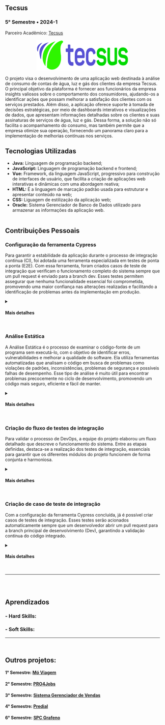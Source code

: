 ## Tecsus
### 5° Semestre • 2024-1
<p>Parceiro Acadêmico: <a href="https://tecsus.com.br/">Tecsus</a></p>
<p align = "center"><img src= "Images/tecsus.png" width="300" height="100"></p>

<p>O projeto visa o desenvolvimento de uma aplicação web destinada à análise de consumo de contas de água, luz e gás dos clientes da empresa Tecsus. O principal objetivo da plataforma é fornecer aos funcionários da empresa insights valiosos sobre o comportamento dos consumidores, ajudando-os a identificar ações que possam melhorar a satisfação dos clientes com os serviços prestados. Além disso, a aplicação oferece suporte à tomada de decisões estratégicas, por meio de dashboards interativos e visualizações de dados, que apresentam informações detalhadas sobre os clientes e suas assinaturas de serviços de água, luz e gás. Dessa forma, a solução não só facilita o acompanhamento do consumo, mas também permite que a empresa otimize sua operação, fornecendo um panorama claro para a implementação de melhorias contínuas nos serviços.</p>

## Tecnologias Utilizadas

* __Java:__ Linguagem de programação backend;
* __JavaScript:__ Linguagem de programação backend e frontend;
* __Vue:__ Framework, da linguagem JavaScript, progressivo para construção de interfaces de usuário, que facilita a criação de aplicações web interativas e dinâmicas com uma abordagem reativa;
* __HTML:__ É a linguagem de marcação padrão usada para estruturar e apresentar conteúdo na web;
* __CSS:__ Liguagem de estilização da aplicação web;
* __Oracle:__ Sistema Gerenciador de Banco de Dados utilizado para armazenar as informações da aplicação web.
<br><br>

## Contribuições Pessoais
### Configuração da ferramenta Cypress
<p>Para garantir a estabilidade da aplicação durante o processo de integração contínua (CI), foi adotada uma ferramenta especializada em testes de ponta a ponta (E2E). Com essa ferramenta, foram criados casos de teste de integração que verificam o funcionamento completo do sistema sempre que um pull request é enviado para a branch dev. Esses testes permitem assegurar que nenhuma funcionalidade essencial foi comprometida, promovendo uma maior confiança nas alterações realizadas e facilitando a identificação de problemas antes da implementação em produção.</p>
<details>
<summary><h4>Mais detalhes</h4></summary>
<p>Cypress é um framework de teste da linguagem JavaScript. Tem como função construir e executar testes fim a fim, se baseando na navegação do usuário no sistema. Para configurar a ferramenta, foi necessário acessar o repositório do front-end em uma IDE de desenvolvimento e inserir o comando npm install cypress --save-dev. Após executar esse comando, a instalação do Cypress foi iniciada, sendo possível começar a criação de testes automatizados para a aplicação. A organização das pastas de testes já é configurada automaticamente pelo próprio Cypress, facilitando a estruturação do projeto. Por padrão, o arquivo de testes de integração do Cypress está localizado no diretório cypress/e2e/1-getting-started. O arquivo de exemplo que o Cypress gera inicialmente chama-se todo.cy.js, mas é possível criar novos arquivos de testes com nomes diferentes. </p>

<p>Abaixo é exemplificado o processo de configuração da ferramenta Cypress:</p>

<p align = "center"><img src= "Images/cypress.png" width="500" height="300"></p>
  
</details>
<br>

### Análise Estática
<p>A Análise Estática é o processo de examinar o código-fonte de um programa sem executá-lo, com o objetivo de identificar erros, vulnerabilidades e melhorar a qualidade do software. Ela utiliza ferramentas automatizadas que analisam o código em busca de problemas como violações de padrões, inconsistências, problemas de segurança e possíveis falhas de desempenho. Esse tipo de análise é muito útil para encontrar problemas precocemente no ciclo de desenvolvimento, promovendo um código mais seguro, eficiente e fácil de manter.</p>
<details>
<summary><h4>Mais detalhes</h4></summary>
<p>Para a análise estática do projeto, utilizou-se a ferramenta SonarCloud, uma solução baseada em nuvem que avalia a qualidade do código ao identificar bugs, vulnerabilidades e problemas de manutenção. Essa ferramenta auxilia na promoção de práticas de codificação mais seguras e eficientes. Foi necessário configurar o repositório para permitir que o SonarCloud realizasse as análises automaticamente. Sempre que uma pull request é criada, o SonarCloud é acionado, executando a análise estática e exibindo os resultados diretamente ao usuário, facilitando a detecção e correção de problemas antes da integração do código. </p>

<p>Abaixo é exemplificado a aplicação SonnarCloud:</p>

![SonnarCloud](Images/sonnar.gif)

</details>
<br>

### Criação do fluxo de testes de integração
<p>Para validar o processo de DevOps, a equipe do projeto elaborou um fluxo detalhado que descreve o funcionamento do sistema. Entre as etapas definidas, destaca-se a realização dos testes de integração, essenciais para garantir que os diferentes módulos do projeto funcionem de forma conjunta e harmoniosa.</p>
<details>
<summary><h4>Mais detalhes</h4></summary>
<p>A realização de testes de integração é uma etapa fundamental no processo do projeto, pois permite identificar, de forma antecipada, possíveis problemas que podem surgir ao mesclar as branches na branch de desenvolvimento (Dev). Isso garante maior estabilidade e qualidade no código integrado, reduzindo erros antes das próximas etapas. Tudo começa com a ideia de uma nova funcionalidade, seguida pela criação de uma branch específica para seu desenvolvimento. Após a implementação, o desenvolvedor abre um pull request para integrar as alterações à branch principal de desenvolvimento (Dev), momento em que os testes de integração são acionados automaticamente.</p> 
<p></p>Se os testes forem bem-sucedidos, o código é aprovado e segue para o deploy. Caso contrário, os problemas identificados são reportados por um analista de testes, e os responsáveis pela tarefa são notificados para encontrar e corrigir a causa raiz do erro. Após os ajustes, uma nova branch de correção é criada, e as alterações passam novamente pelo pipeline de testes. Esse ciclo se repete até que todos os problemas sejam resolvidos, garantindo que apenas código validado seja enviado para produção.</p>

<p>Abaixo é mostrado o fluxo dos Testes de Integração:</p>

<p align = "center"><img src= "Images/fluxo.png" width="850" height="400"></p>

</details>
<br>

### Criação de caso de teste de integração
<p>Com a configuração da ferramenta Cypress concluída, já é possível criar casos de testes de integração. Esses testes serão acionados automaticamente sempre que um desenvolvedor abrir um pull request para a branch principal de desenvolvimento (Dev), garantindo a validação contínua do código integrado.</p>
<details>
<summary><h4>Mais detalhes</h4></summary>
<p>O Cypress cria automaticamente um arquivo chamado "todo.cy.js", que serve como ponto de partida para o desenvolvimento de casos de testes de integração. No caso de teste criado, o código realiza um teste automatizado simulando o processo de cadastro de dados a partir de um arquivo CSV. O teste começa acessando a página do formulário, selecionando opções em dois campos ComboBox e realizando o upload de um arquivo CSV válido. Em seguida, o teste aguarda o processamento do arquivo e verifica se a mensagem da tabela desaparece. Por fim, o código simula um clique no botão para enviar o formulário, completando o fluxo de cadastro. </p>

<p>Abaixo é mostrado um caso de teste de integração (Teste de Cadastro):</p>

``` javascript
describe('Teste de cadastro com Cypress', () => {
  it('Deve selecionar campos, importar CSV e cadastrar no banco de dados', () => {
    // Visita a página onde está o formulário
    cy.visit('http://localhost:8080/upload');
    // Seleciona o primeiro campo ComboBox
    cy.get('#conta').select('Conta de energia');
    // Seleciona o segundo campo ComboBox
    cy.get('#documento').select('Contrato');
    // cy.get('#csv').input('teste_lucas.csv')
     // Upload a valid CSV file
     cy.get('#csv')
     .attachFile('teste_lucas.csv'); // Replace with the path to your valid CSV file
    // Wait for the file to be processed (adjust timeout if needed)
    cy.wait(5000);
    // Verify table data
    cy.get('.container-table-message').should('not.exist'); // Table message shouldn't be visible 
   
    cy.get('#botao').click();
    const fileContent = cy.get('#csv')
    .attachFile('teste_lucas.csv');
  });
```

</details>
<br>

<hr></hr>
<br><br>

## Aprendizados

### - Hard Skills:

### - Soft Skills:

<hr></hr>
<br>

## Outros projetos:

#### 1° Semestre: <a href="https://github.com/lucasetdasilva/PortifolioBancodeDados/blob/main/1Semestre/1Semestre.md">Mó Viagem</a>
#### 2° Semestre: <a href="https://github.com/lucasetdasilva/PortifolioBancodeDados/blob/main/2Semestre/2Semestre.md">PRO4Jobs</a>
#### 3° Semestre: <a href="https://github.com/lucasetdasilva/PortifolioBancodeDados/blob/main/3Semestre/3Semestre.md">Sistema Gerenciador de Vendas</a>
#### 4° Semestre: <a href="https://github.com/lucasetdasilva/PortifolioBancodeDados/blob/main/4Semestre/4Semestre.md">Predial</a>
#### 6° Semestre: <a href="https://github.com/lucasetdasilva/PortifolioBancodeDados/blob/main/6Semestre/6Semestre.md">SPC Grafeno</a>
